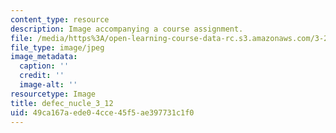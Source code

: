 ```yaml
---
content_type: resource
description: Image accompanying a course assignment.
file: /media/https%3A/open-learning-course-data-rc.s3.amazonaws.com/3-22-mechanical-behavior-of-materials-spring-2008/49ca167aede04cce45f5ae397731c1f0_defec_nucle_3_12.jpg
file_type: image/jpeg
image_metadata:
  caption: ''
  credit: ''
  image-alt: ''
resourcetype: Image
title: defec_nucle_3_12
uid: 49ca167a-ede0-4cce-45f5-ae397731c1f0
---
```

